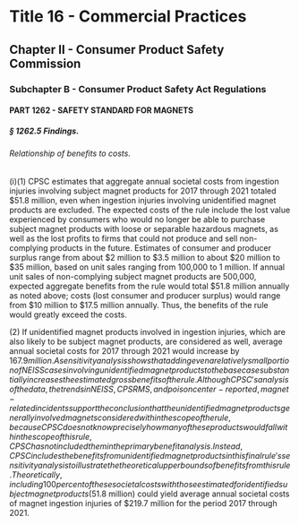 
# Title 16 - Commercial Practices
## Chapter II - Consumer Product Safety Commission
### Subchapter B - Consumer Product Safety Act Regulations
#### PART 1262 - SAFETY STANDARD FOR MAGNETS
##### § 1262.5 Findings.
###### Relationship of benefits to costs.

(i)(1) CPSC estimates that aggregate annual societal costs from ingestion injuries involving subject magnet products for 2017 through 2021 totaled $51.8 million, even when ingestion injuries involving unidentified magnet products are excluded. The expected costs of the rule include the lost value experienced by consumers who would no longer be able to purchase subject magnet products with loose or separable hazardous magnets, as well as the lost profits to firms that could not produce and sell non-complying products in the future. Estimates of consumer and producer surplus range from about $2 million to $3.5 million to about $20 million to $35 million, based on unit sales ranging from 100,000 to 1 million. If annual unit sales of non-complying subject magnet products are 500,000, expected aggregate benefits from the rule would total $51.8 million annually as noted above; costs (lost consumer and producer surplus) would range from $10 million to $17.5 million annually. Thus, the benefits of the rule would greatly exceed the costs.

(2) If unidentified magnet products involved in ingestion injuries, which are also likely to be subject magnet products, are considered as well, average annual societal costs for 2017 through 2021 would increase by $167.9 million. A sensitivity analysis shows that adding even a relatively small portion of NEISS cases involving unidentified magnet products to the base case substantially increases the estimated gross benefits of the rule. Although CPSC's analysis of the data, the trends in NEISS, CPSRMS, and poison center-reported, magnet-related incidents support the conclusion that the unidentified magnet products generally involved magnets considered within the scope of the rule, because CPSC does not know precisely how many of these products would fall within the scope of this rule, CPSC has not included them in the primary benefit analysis. Instead, CPSC includes the benefits from unidentified magnet products in this final rule's sensitivity analysis to illustrate the theoretical upper bounds of benefits from this rule. Theoretically, including 100 percent of these societal costs with those estimated for identified subject magnet products ($51.8 million) could yield average annual societal costs of magnet ingestion injuries of $219.7 million for the period 2017 through 2021.
